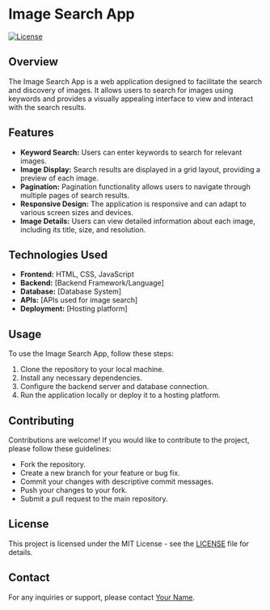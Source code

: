 # Image Search App

[![License](https://img.shields.io/badge/License-MIT-blue.svg)](https://opensource.org/licenses/MIT)

## Overview

The Image Search App is a web application designed to facilitate the search and discovery of images. It allows users to search for images using keywords and provides a visually appealing interface to view and interact with the search results.

## Features

- **Keyword Search:** Users can enter keywords to search for relevant images.
- **Image Display:** Search results are displayed in a grid layout, providing a preview of each image.
- **Pagination:** Pagination functionality allows users to navigate through multiple pages of search results.
- **Responsive Design:** The application is responsive and can adapt to various screen sizes and devices.
- **Image Details:** Users can view detailed information about each image, including its title, size, and resolution.

## Technologies Used

- **Frontend:** HTML, CSS, JavaScript
- **Backend:** [Backend Framework/Language]
- **Database:** [Database System]
- **APIs:** [APIs used for image search]
- **Deployment:** [Hosting platform]

## Usage

To use the Image Search App, follow these steps:

1. Clone the repository to your local machine.
2. Install any necessary dependencies.
3. Configure the backend server and database connection.
4. Run the application locally or deploy it to a hosting platform.

## Contributing

Contributions are welcome! If you would like to contribute to the project, please follow these guidelines:

- Fork the repository.
- Create a new branch for your feature or bug fix.
- Commit your changes with descriptive commit messages.
- Push your changes to your fork.
- Submit a pull request to the main repository.

## License

This project is licensed under the MIT License - see the [LICENSE](LICENSE) file for details.

## Contact

For any inquiries or support, please contact [Your Name](mailto:youremail@example.com).
